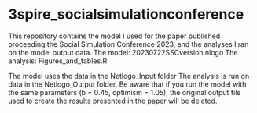 # 3spire_socialsimulationconference
This repository contains the model I used for the paper published proceeding the Social Simulation Conference 2023, and the analyses I ran on the model output data.
The model: 20230722SSCversion.nlogo
The analysis: Figures_and_tables.R

The model uses the data in the Netlogo_Input folder
The analysis is run on data in the Netlogo_Output folder. Be aware that if you run the model with the same parameters (b = 0.45, optimism = 1.05), the original output file used to create the results presented in the paper will be deleted.
